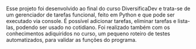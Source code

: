 Esse projeto foi desenvolvido ao final do curso DiversificaDev e trata-se de um gerenciador de tarefas funcional, feito em Python e que pode ser executado via console. É possível adicionar tarefas, eliminar tarefas e lista-las, podendo ser usado no cotidiano.
Foi realizado também com os conhecimentos adiquiridos no curso, um pequeno roteiro de testes automatizados, para validar as funções do programa.
